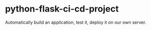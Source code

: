 # python-flask-ci-cd-project
Automatically build an application, test it, deploy it on our own server.
